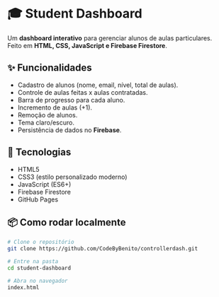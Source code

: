 # 🎓 Student Dashboard

Um **dashboard interativo** para gerenciar alunos de aulas particulares.  
Feito em **HTML, CSS, JavaScript e Firebase Firestore**.  

## ✨ Funcionalidades
- Cadastro de alunos (nome, email, nível, total de aulas).
- Controle de aulas feitas x aulas contratadas.
- Barra de progresso para cada aluno.
- Incremento de aulas (+1).
- Remoção de alunos.
- Tema claro/escuro.
- Persistência de dados no **Firebase**.

## 🚀 Tecnologias
- HTML5
- CSS3 (estilo personalizado moderno)
- JavaScript (ES6+)
- Firebase Firestore
- GitHub Pages

## 📦 Como rodar localmente
```bash
# Clone o repositório
git clone https://github.com/CodeByBenito/controllerdash.git

# Entre na pasta
cd student-dashboard

# Abra no navegador
index.html
